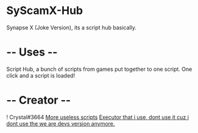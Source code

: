 # SyScamX-Hub
Synapse X (Joke Version), its a script hub basically.
# -- Uses --
Script Hub, a bunch of scripts from games put together to one script.
One click and a script is loaded!
# -- Creator --
! Crystal#3664
[More useless scripts](youtube.com](https://github.com/BombLoL)https://github.com/BombLoL)
[Executor that i use, dont use it cuz i dont use the we are devs version anymore.](https://wearedevs.net/d/Electron)
